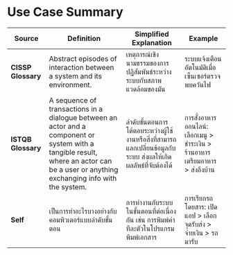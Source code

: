 # Use Case Summary

| **Source**        | **Definition**                                                                                                                                                        | **Simplified Explanation**                                                                                     | **Example**                                                                                   |
|--------------------|--------------------------------------------------------------------------------------------------------------------------------------------------------------------|---------------------------------------------------------------------------------------------------------------|-----------------------------------------------------------------------------------------------|
| **CISSP Glossary** | Abstract episodes of interaction between a system and its environment.                                                                                             | เหตุการณ์เชิงนามธรรมของการปฏิสัมพันธ์ระหว่างระบบกับสภาพแวดล้อมของมัน                                          | ระบบแจ้งเตือนอัตโนมัติเมื่อเซ็นเซอร์ตรวจพบควันไฟ                                              |
| **ISTQB Glossary** | A sequence of transactions in a dialogue between an actor and a component or system with a tangible result, where an actor can be a user or anything exchanging info with the system. | ลำดับขั้นตอนการโต้ตอบระหว่างผู้ใช้งานหรือสิ่งที่สามารถแลกเปลี่ยนข้อมูลกับระบบ ส่งผลให้เกิดผลลัพธ์ที่จับต้องได้    | การสั่งอาหารออนไลน์: เลือกเมนู > ชำระเงิน > ร้านอาหารเตรียมอาหาร > ส่งถึงบ้าน                    |
| **Self**           | เป็นการทำอะไรบางอย่างกับคอมพิวเตอร์แบบลำดับขั้นตอน                                                                                                                 | การทำงานกับระบบในขั้นตอนที่ต่อเนื่องกัน เช่น การพิมพ์คำทีละตัวในโปรแกรมพิมพ์เอกสาร                           | การเรียกรถโดยสาร: เปิดแอป > เลือกจุดรับส่ง > จ่ายเงิน > รถมารับ                                  |

